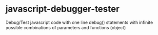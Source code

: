 # javascript-debugger-tester
Debug/Test javascript code with one line debug() statements with infinite possible combinations of parameters and functions (object)
